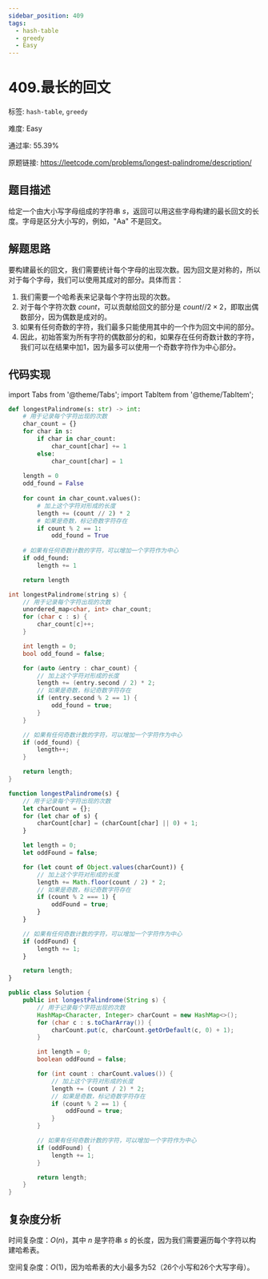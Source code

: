 ```yaml
---
sidebar_position: 409
tags:
  - hash-table
  - greedy
  - Easy
---
```


# 409.最长的回文

标签: `hash-table`, `greedy`

难度: Easy

通过率: 55.39%

原题链接: https://leetcode.com/problems/longest-palindrome/description/

## 题目描述
给定一个由大小写字母组成的字符串 $s$，返回可以用这些字母构建的最长回文的长度。字母是区分大小写的，例如，"Aa" 不是回文。

## 解题思路
要构建最长的回文，我们需要统计每个字母的出现次数。因为回文是对称的，所以对于每个字母，我们可以使用其成对的部分。具体而言：

1. 我们需要一个哈希表来记录每个字符出现的次数。
2. 对于每个字符次数 $count$，可以贡献给回文的部分是 $count//2 \times 2$，即取出偶数部分，因为偶数是成对的。
3. 如果有任何奇数的字符，我们最多只能使用其中的一个作为回文中间的部分。
4. 因此，初始答案为所有字符的偶数部分的和，如果存在任何奇数计数的字符，我们可以在结果中加1，因为最多可以使用一个奇数字符作为中心部分。

## 代码实现
import Tabs from '@theme/Tabs';
import TabItem from '@theme/TabItem';

<Tabs>
<TabItem value="python" label="Python">

```python
def longestPalindrome(s: str) -> int:
    # 用于记录每个字符出现的次数
    char_count = {}
    for char in s:
        if char in char_count:
            char_count[char] += 1
        else:
            char_count[char] = 1
    
    length = 0
    odd_found = False
    
    for count in char_count.values():
        # 加上这个字符对形成的长度
        length += (count // 2) * 2
        # 如果是奇数，标记奇数字符存在
        if count % 2 == 1:
            odd_found = True
    
    # 如果有任何奇数计数的字符，可以增加一个字符作为中心
    if odd_found:
        length += 1

    return length
```

</TabItem>
<TabItem value="cpp" label="C++">

```cpp
int longestPalindrome(string s) {
    // 用于记录每个字符出现的次数
    unordered_map<char, int> char_count;
    for (char c : s) {
        char_count[c]++;
    }

    int length = 0;
    bool odd_found = false;

    for (auto &entry : char_count) {
        // 加上这个字符对形成的长度
        length += (entry.second / 2) * 2;
        // 如果是奇数，标记奇数字符存在
        if (entry.second % 2 == 1) {
            odd_found = true;
        }
    }

    // 如果有任何奇数计数的字符，可以增加一个字符作为中心
    if (odd_found) {
        length++;
    }

    return length;
}
```

</TabItem>
<TabItem value="javascript" label="JavaScript">

```javascript
function longestPalindrome(s) {
    // 用于记录每个字符出现的次数
    let charCount = {};
    for (let char of s) {
        charCount[char] = (charCount[char] || 0) + 1;
    }

    let length = 0;
    let oddFound = false;

    for (let count of Object.values(charCount)) {
        // 加上这个字符对形成的长度
        length += Math.floor(count / 2) * 2;
        // 如果是奇数，标记奇数字符存在
        if (count % 2 === 1) {
            oddFound = true;
        }
    }

    // 如果有任何奇数计数的字符，可以增加一个字符作为中心
    if (oddFound) {
        length += 1;
    }

    return length;
}
```

</TabItem>
<TabItem value="java" label="Java">

```java
public class Solution {
    public int longestPalindrome(String s) {
        // 用于记录每个字符出现的次数
        HashMap<Character, Integer> charCount = new HashMap<>();
        for (char c : s.toCharArray()) {
            charCount.put(c, charCount.getOrDefault(c, 0) + 1);
        }

        int length = 0;
        boolean oddFound = false;

        for (int count : charCount.values()) {
            // 加上这个字符对形成的长度
            length += (count / 2) * 2;
            // 如果是奇数，标记奇数字符存在
            if (count % 2 == 1) {
                oddFound = true;
            }
        }

        // 如果有任何奇数计数的字符，可以增加一个字符作为中心
        if (oddFound) {
            length += 1;
        }

        return length;
    }
}
```

</TabItem>
</Tabs>

## 复杂度分析
时间复杂度：$O(n)$，其中 $n$ 是字符串 $s$ 的长度，因为我们需要遍历每个字符以构建哈希表。  
  
空间复杂度：$O(1)$，因为哈希表的大小最多为52（26个小写和26个大写字母）。
